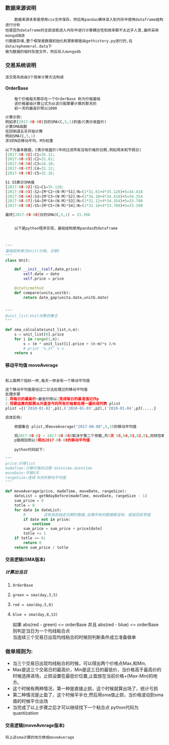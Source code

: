 ### 数据来源说明

        数据来源本来是想用csv文件保存，然后用pandas模块读入到内存中使用dataframe结构进行分析
    但是因为dataframe的全部读取进入内存中进行计算耦合性和效率都不太近乎人意,最终采用mongoDB进
    行数据存储,整个框架是数据初始化和更新都是由gethistory.py进行的,在data/ephemeral.data下
    做为数据的临时存放文件，然后存入mongodb


### 交易系统说明
    该交易系统由3个简单计算方法构成
####   OrderBase 
```bash
    每个价格每天都存在一个OrderBase 称为价格基础
    该价格基础计算公式为从该只股票要计算的那天的
    前一天的最高价除以1000
```

```python
计算示例:
例如求[2017-08-08]日的SMA(C,5,1)的值(C表示收盘价)
计算SMA函数
往回倒退五天开始计算
例如SMA(C,5,1)
求X的N日移动平均，M为权重

以下为基本数据，C表示收盘价(中间过滤所有没有价格的日期,例如周末和节假日)
[2017-08-02]:C1=35.12;
[2017-08-03]:C2=31.61;
[2017-08-04]:C3=34.10;
[2017-08-07]:C4=31.12;
[2017-08-08]:C5=32.16;

S1-S5表示SMA值
[2017-08-02]:S1=C1=35.120;
[2017-08-03]:S2=[M*C2+(N-M)*S1]/N=(1*31.61+4*35.120)÷5=34.418
[2017-08-04]:S3=[M*C3+(N-M)*S2]/N=(1*34.10+4*34.418)÷5=34.354
[2017-08-07]:S4=[M*C4+(N-M)*S3]/N=(1*31.12+4*34.354)÷5=33.708
[2017-08-08]:S5=[M*C5+(N-M)*S4]/N=(1*32.16+4*33.708)÷5=33.398

最终[2017-08-08]日的SMA(C,5,1) = 33.398


    以下是python程序实现，基础结构使用pandas的dataframe



"""
基础结构单元Unit(价格，日期)
"""
class Unit:

    def __init__(self,date,price):
        self.date = date
        self.price = price
    
    @staticmethod
    def compare(unita,unitb):
        return date_gap(unita.date,unitb.date)
        

"""
@unit_list:Unit对象的集合
"""

def sma_calculate(unit_list,n,m):
    s = unit_list[0].price
    for i in range(1,n):
        s = (m * unit_list[i].price + (n-m)*s )/n
        # print '%.3f' % s
    return s

```
####    移动平均值 moveAverage
```python

和上面两个指标一样,每天一样会有一个移动平均值

这个移动平均值是经过二分法处理过的移动平均值 
处理步骤
1.将每日的最高价+最低价除以2变成每日的基准值记作p
2.将要运算的股票从开盘至今的所有价格都处理一遍形成列表 plist
plist ={('2010-01-02',p1),('2010-01-03',p2),('2010-01-04',p3).....}

具体实例:

    依据集合 plist,求moveAverage("2017-08-08",5,3)的移动平均值

    将2017-08-02 ~ 2017-08-08(取决于第二个参数,共5天 05,04,03,02,01,同样忽略节假日等没有价格的日期)的
    p值相加除以3得出2017-08-08的移动平均值
    
    python代码如下:

"""
price:价格list
madeTime:计算价格的日期 datetime.datetime
moveDate:平移X天
rangeSize:连续 N天的移动平均值
"""

def moveAverage(price, madeTime, moveDate, rangeSize):
    dateList = getNdayBefore(madeTime, moveDate, rangeSize - 1)
    sum_price = 0
    totle = 0
    for date in dateList:
        #        没有找到指定日期的数据,如果所有的数据都没有，就返回异常值
        if date not in price:
            continue
        sum_price = sum_price + price[date]
        totle += 1
    if totle == 0:
        return 0
    return sum_price / totle

```
####    交易逻辑(SMA版本)
#####  计算出当日
1.     OrderBase
1.     green = sma(day,3,5)
1.     red = sma(day,5,8)
1.     blue = sma(day,8,13)
 
    如果 abs(red - green) <= orderBase 并且 abs(red - blue) <= orderBase
    则判定当日为一个均线粘合点  
    当连续三个交易日出现均线粘合的时候则判断条件成立准备做单

### 做单规则为:
- 当三个交易日出现均线粘合的时候，可以得出两个价格点Max,和Min,
- Max是这三个交易日的最高价，Min是这三日的最低价，当价格高于最高价的时候选择进场，止损设置在最低价位置,止盈放在当前价格+(Max-Min)的地方。
- 这个时候有两种情况，第一种是直接止损，这个时候就算出场了，统计亏损
- 第二种情况是止盈了，这个时候平半仓,然后用sma值止损，当价格波动到sma值的时候平仓出场
- 当完成了以上步骤之后才可以继续找下一个粘合点
python代码为quantization



    
####    交易逻辑(moveAverage版本)
    将上述sma计算的地方换成moveAverage